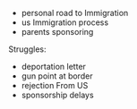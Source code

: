 - personal road to Immigration 
- us Immigration process 
- parents sponsoring 

Struggles:
- deportation letter
- gun point at border
- rejection From US
- sponsorship delays 

